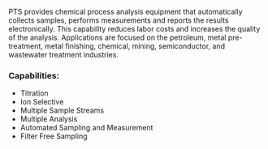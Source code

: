 PTS provides chemical process analysis equipment that automatically collects
samples, performs measurements and reports the results electronically. This
capability reduces labor costs and increases the quality of the analysis.
Applications are focused on the petroleum, metal pre-treatment, metal
finishing, chemical, mining, semiconductor, and wastewater treatment
industries.

### Capabilities:

- Titration
- Ion Selective
- Multiple Sample Streams
- Multiple Analysis
- Automated Sampling and Measurement
- Filter Free Sampling

